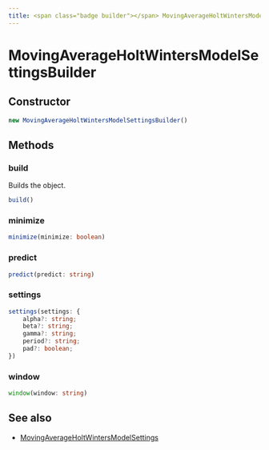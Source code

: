 ```yaml
---
title: <span class="badge builder"></span> MovingAverageHoltWintersModelSettingsBuilder
---
```

# <span class="badge builder"></span> MovingAverageHoltWintersModelSettingsBuilder

## Constructor

```typescript
new MovingAverageHoltWintersModelSettingsBuilder()
```
## Methods

### <span class="badge object-method"></span> build

Builds the object.

```typescript
build()
```

### <span class="badge object-method"></span> minimize

```typescript
minimize(minimize: boolean)
```

### <span class="badge object-method"></span> predict

```typescript
predict(predict: string)
```

### <span class="badge object-method"></span> settings

```typescript
settings(settings: {
	alpha?: string;
	beta?: string;
	gamma?: string;
	period?: string;
	pad?: boolean;
})
```

### <span class="badge object-method"></span> window

```typescript
window(window: string)
```

## See also

 * <span class="badge object-type-interface"></span> [MovingAverageHoltWintersModelSettings](./object-MovingAverageHoltWintersModelSettings.md)
